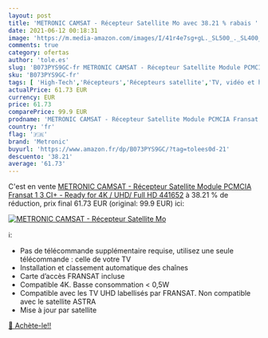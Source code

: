```yaml
---
layout: post
title: 'METRONIC CAMSAT - Récepteur Satellite Mo avec 38.21 % rabais '
date: 2021-06-12 00:18:31
image: 'https://m.media-amazon.com/images/I/41r4e7sg+gL._SL500_._SL400_.jpg'
comments: true
category: ofertas
author: 'tole.es'
slug: 'B073PYS9GC-fr METRONIC CAMSAT - Récepteur Satellite Module PCMCIA...'
sku: 'B073PYS9GC-fr'
tags: [ 'High-Tech','Récepteurs','Récepteurs satellite','TV, vidéo et home cinéma','metronic', ]
actualPrice: 61.73 EUR
currency: EUR
price: 61.73
comparePrice: 99.9 EUR
prodname: 'METRONIC CAMSAT - Récepteur Satellite Module PCMCIA Fransat 1 3 CI+ - Ready for 4K / UHD/ Full HD 441652'
country: 'fr'
flag: '🇫🇷'
brand: 'Metronic'
buyurl: 'https://www.amazon.fr/dp/B073PYS9GC/?tag=tolees0d-21'
descuento: '38.21'
average: '61.73'
---
```


C'est en vente [METRONIC CAMSAT - Récepteur Satellite Module PCMCIA Fransat 1 3 CI+ - Ready for 4K / UHD/ Full HD 441652](https://www.amazon.fr/dp/B073PYS9GC/?tag=tolees0d-21)  à  38.21 % de réduction, prix final  61.73 EUR (original: 99.9 EUR) ici:

[![METRONIC CAMSAT - Récepteur Satellite Mo](https://m.media-amazon.com/images/I/41r4e7sg+gL._SL500_._SL400_.jpg)](https://www.amazon.fr/dp/B073PYS9GC/?tag=tolees0d-21)

ℹ️:

- Pas de télécommande supplémentaire requise, utilisez une seule télécommande : celle de votre TV
- Installation et classement automatique des chaînes
- Carte d’accès FRANSAT incluse
- Compatible 4K. Basse consommation < 0,5W
- Compatible avec les TV UHD labellisés par FRANSAT. Non compatible avec le satellite ASTRA
- Mise à jour par satellite

[🛒 Achète-le!!](https://www.amazon.fr/dp/B073PYS9GC/?tag=tolees0d-21)
